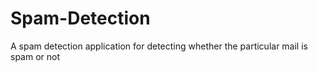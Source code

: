 # Spam-Detection
A spam detection application for detecting whether the particular mail is spam or not 
